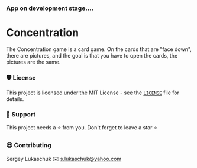 ### App on development stage....


# Concentration

The Concentration game is a card game. On the cards that are "face down", there are pictures, and the goal is that you have to open the cards, the pictures are the same.


### 🛡️ License

This project is licensed under the MIT License - see the [`LICENSE`](https://github.com/lgreydev/Concentration/blob/main/License) file for details.

### 🙏 Support

This project needs a ⭐️ from you. Don't forget to leave a star ⭐️

### 😎 Contributing
Sergey Lukaschuk ✉️ s.lukaschuk@yahoo.com
